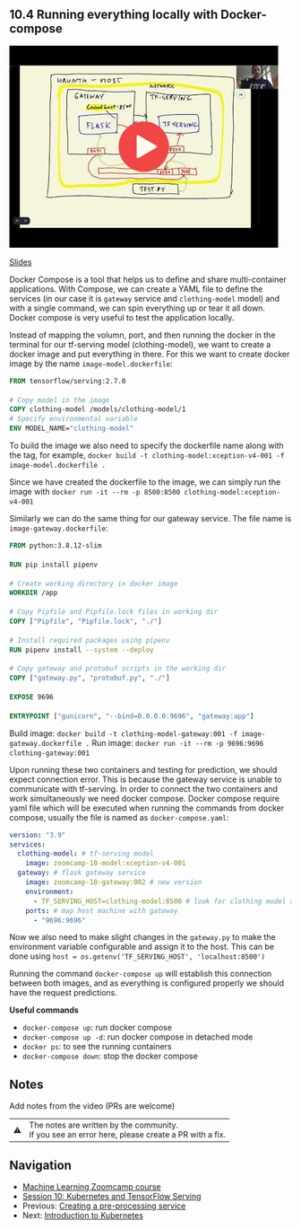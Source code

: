 
## 10.4 Running everything locally with Docker-compose

<a href="https://www.youtube.com/watch?v=ZhQQfpWfkKY&list=PL3MmuxUbc_hIhxl5Ji8t4O6lPAOpHaCLR"><img src="images/thumbnail-10-04.jpg"></a>
 

[Slides](https://www.slideshare.net/AlexeyGrigorev/ml-zoomcamp-10-kubernetes)

Docker Compose is a tool that helps us to define and share multi-container applications. With Compose, we can create a YAML file to define the services (in our case it is `gateway` service and `clothing-model` model) and with a single command, we can spin everything up or tear it all down. Docker compose is very useful to test the application locally.

Instead of mapping the volumn, port, and then running the docker in the terminal for our tf-serving model (clothing-model), we want to create a docker image and put everything in there. For this we want to create docker image by the name `image-model.dockerfile`:

```dockerfile
FROM tensorflow/serving:2.7.0

# Copy model in the image
COPY clothing-model /models/clothing-model/1
# Specify environmental variable
ENV MODEL_NAME="clothing-model"
```

To build the image we also need to specify the dockerfile name along with the tag, for example, `docker build -t clothing-model:xception-v4-001 -f image-model.dockerfile .`

Since we have created the dockerfile to the image, we can simply run the image with `docker run -it --rm -p 8500:8500 clothing-model:xception-v4-001`

Similarly we can do the same thing for our gateway service. The file name is `image-gateway.dockerfile`:

```dockerfile
FROM python:3.8.12-slim

RUN pip install pipenv

# Create working directory in docker image
WORKDIR /app

# Copy Pipfile and Pipfile.lock files in working dir
COPY ["Pipfile", "Pipfile.lock", "./"]

# Install required packages using pipenv
RUN pipenv install --system --deploy

# Copy gateway and protobuf scripts in the working dir
COPY ["gateway.py", "protobuf.py", "./"]

EXPOSE 9696

ENTRYPOINT ["gunicorn", "--bind=0.0.0.0:9696", "gateway:app"]
```

Build image: `docker build -t clothing-model-gateway:001 -f image-gateway.dockerfile .`
Run image: `docker run -it --rm -p 9696:9696 clothing-gateway:001`

Upon running these two containers and testing for prediction, we should expect connection error. This is because the gateway service is unable to communicate with tf-serving. In order to connect the two containers and work simultaneously we need docker compose. Docker compose require yaml file which will be executed when running the commands from docker compose, usually the file is named as `docker-compose.yaml`:

```yaml
version: "3.9"
services:
  clothing-model: # tf-serving model
    image: zoomcamp-10-model:xception-v4-001
  gateway: # flask gateway service
    image: zoomcamp-10-gateway:002 # new version
    environment:
      - TF_SERVING_HOST=clothing-model:8500 # look for clothing model and port 8500
    ports: # map host machine with gateway
      - "9696:9696"
```

Now we also need to make slight changes in the `gateway.py` to make the environment variable configurable and assign it to the host. This can be done using `host = os.getenv('TF_SERVING_HOST', 'localhost:8500')`

Running the command `docker-compose up` will establish this connection between both images, and as everything is configured properly we should have the request predictions.

**Useful commands**

- `docker-compose up`: run docker compose
- `docker-compose up -d`: run docker compose in detached mode
- `docker ps`: to see the running containers
- `docker-compose down`: stop the docker compose


## Notes

Add notes from the video (PRs are welcome)


<table>
   <tr>
      <td>⚠️</td>
      <td>
         The notes are written by the community. <br>
         If you see an error here, please create a PR with a fix.
      </td>
   </tr>
</table>


## Navigation

* [Machine Learning Zoomcamp course](../)
* [Session 10: Kubernetes and TensorFlow Serving](./)
* Previous: [Creating a pre-processing service](03-preprocessing.md)
* Next: [Introduction to Kubernetes](05-kubernetes-intro.md)
